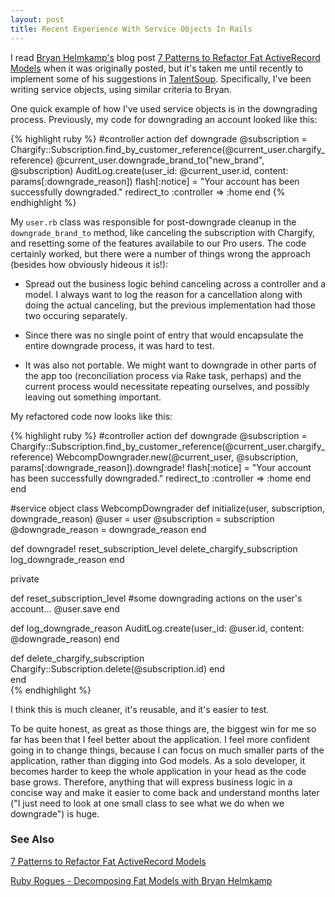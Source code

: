 ```yaml
---
layout: post
title: Recent Experience With Service Objects In Rails
---
```

<p>I read <a href="https://twitter.com/brynary">Bryan Helmkamp's</a> blog post <a href="http://blog.codeclimate.com/blog/2012/10/17/7-ways-to-decompose-fat-activerecord-models/">7 Patterns to Refactor Fat ActiveRecord Models</a> when it was originally posted, but it's taken me until recently to implement some of his suggestions in <a href="https://talentsoup.com">TalentSoup</a>. Specifically, I've been writing service objects, using similar criteria to Bryan.</p>

<p>One quick example of how I've used service objects is in the downgrading process. Previously, my code for downgrading an account looked like this:</p>

<p>
{% highlight ruby %}
#controller action
def downgrade
  @subscription = Chargify::Subscription.find_by_customer_reference(@current_user.chargify_reference)
  @current_user.downgrade_brand_to("new_brand", @subscription)
  AuditLog.create(user_id: @current_user.id, content: params[:downgrade_reason])
  flash[:notice] = "Your account has been successfully downgraded."
  redirect_to :controller => :home
end
{% endhighlight %}
</p>

<p>My <code>user.rb</code> class was responsible for post-downgrade cleanup in the <code>downgrade_brand_to</code> method, like canceling the subscription with Chargify, and resetting some of the features availabile to our Pro users.  The code certainly worked, but there were a number of things wrong the approach (besides how obviously hideous it is!):</p>
  
<ul>
  <li><p>Spread out the business logic behind canceling across a controller and a model.  I always want to log the reason for a cancellation along with doing the actual canceling, but the previous implementation had those two occuring separately.</p></li>
  <li><p>Since there was no single point of entry that would encapsulate the entire downgrade process, it was hard to test.</p></li>
  <li><p>It was also not portable. We might want to downgrade in other parts of the app too (reconciliation process via Rake task, perhaps) and the current process would necessitate repeating ourselves, and possibly leaving out something important.</p></li>
</ul>

<p>My refactored code now looks like this:</p>

<p>
{% highlight ruby %}
#controller action
def downgrade
  @subscription = Chargify::Subscription.find_by_customer_reference(@current_user.chargify_reference)
  WebcompDowngrader.new(@current_user, @subscription, params[:downgrade_reason]).downgrade!
  flash[:notice] = "Your account has been successfully downgraded."
  redirect_to :controller => :home
  end
end

#service object
class WebcompDowngrader
  def initialize(user, subscription, downgrade_reason)
    @user             = user
    @subscription     = subscription                       
    @downgrade_reason = downgrade_reason
  end
  
  def downgrade!
    reset_subscription_level
    delete_chargify_subscription    
    log_downgrade_reason
  end
  
  private
  
  def reset_subscription_level
    #some downgrading actions on the user's account...
    @user.save
  end
  
  def log_downgrade_reason
    AuditLog.create(user_id: @user.id, content: @downgrade_reason)
  end
  
  def delete_chargify_subscription
    Chargify::Subscription.delete(@subscription.id)
  end                             
end                                                                        
{% endhighlight %}
</p>

<p>I think this is much cleaner, it's reusable, and it's easier to test.</p>

<p>To be quite honest, as great as those things are, the biggest win for me so far has been that I feel better about the application.  I feel more confident going in to change things, because I can focus on much smaller parts of the application, rather than digging into God models. As a solo developer, it becomes harder to keep the whole application in your head as the code base grows.  Therefore, anything that will express business logic in a concise way and make it easier to come back and understand months later ("I just need to look at one small class to see what we do when we downgrade") is huge.</p>

<h3>See Also</h3>
<p><a href="http://blog.codeclimate.com/blog/2012/10/17/7-ways-to-decompose-fat-activerecord-models/">7 Patterns to Refactor Fat ActiveRecord Models</a></p>
<p><a href="http://rubyrogues.com/083-rr-decomposing-fat-models-with-bryan-helmkamp/">Ruby Rogues - Decomposing Fat Models with Bryan Helmkamp</a></p>

